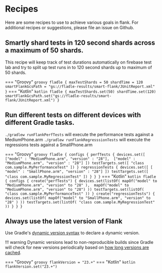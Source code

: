 # Recipes

Here are some recipes to use to achieve various goals in flank. For additional recipes or suggestions, please file an
issue on Github.

## Smartly shard tests in 120 second shards across a maximum of 50 shards.

This recipe will keep track of test durations automatically on firebase test lab and try to split up test runs in to 120 second shards up to maximum of 50 shards.

=== "Groovy"
    ``` groovy
    fladle {
        maxTestShards = 50
        shardTime = 120
        smartFlankGcsPath = "gs://fladle-results/smart-flank/JUnitReport.xml"
    }
    ```
=== "Kotlin"
    ``` kotlin
    fladle {
        maxTestShards.set(50)
        shardTime.set(120)
        smartFlankGcsPath.set("gs://fladle-results/smart-flank/JUnitReport.xml")
    }
    ```


## Run different tests on different devices with different Gradle tasks.

`./gradlew runFlankPerfTests` will execute the performance tests against a MediumPhone.arm
`./gradlew runFlankRegresssionTests` will execute the regressions tests against a SmallPhone.arm

=== "Groovy"
    ``` groovy
    fladle {
        configs {
            perfTests {
                devices.set([
                    ["model" : "MediumPhone.arm", "version" : "28"], 
                    ["model" : "MediumPhone.arm", "version" : "28"]
                ])
                testTargets.set([
                        "class com.sample.MyPerformanceTest"
                ])
            }
            regressionTests {
                devices.set([
                    [ "model" : "SmallPhone.arm", "version" : "28"]
                ])
                testTargets.set([
                    "class com.sample.MyRegressionTest"
                ])
            }
        }
    }
    ```
=== "Kotlin"
    ``` kotlin
    fladle {
        configs {
            create("perfTests") {
                devices.set(listOf(
                    mapOf("model" to "MediumPhone.arm", "version" to "28" ), 
                    mapOf("model" to "MediumPhone.arm", "version" to "28")
                ))
                testTargets.set(listOf(
                    "class com.sample.MyPerformanceTest"
                ))
            }
            create("regressionTests") {
                devices.set(listOf(
                    mapOf("model" to "SmallPhone.arm", "version" to "28" )
                ))
                testTargets.set(listOf(
                    "class com.sample.MyRegressionTest"
                ))
            }
        }
    }
    ```


## Always use the latest version of Flank


Use Gradle's [dynamic version syntax] to declare a dynamic version.


!!! warning
    Dynamic versions lead to non-reproducible builds since Gradle will check for new versions periodically based on [how long versions are cached].

=== "Groovy"
    ``` groovy
    flankVersion = "23.+"
    ```
=== "Kotlin"
    ``` kotlin
    flankVersion.set("23.+")
    ```


[dynamic version syntax]: https://docs.gradle.org/current/userguide/dynamic_versions.html#sub:declaring_dependency_with_dynamic_version
[how long versions are cached]: https://docs.gradle.org/current/userguide/dynamic_versions.html#sec:controlling_dependency_caching_programmatically